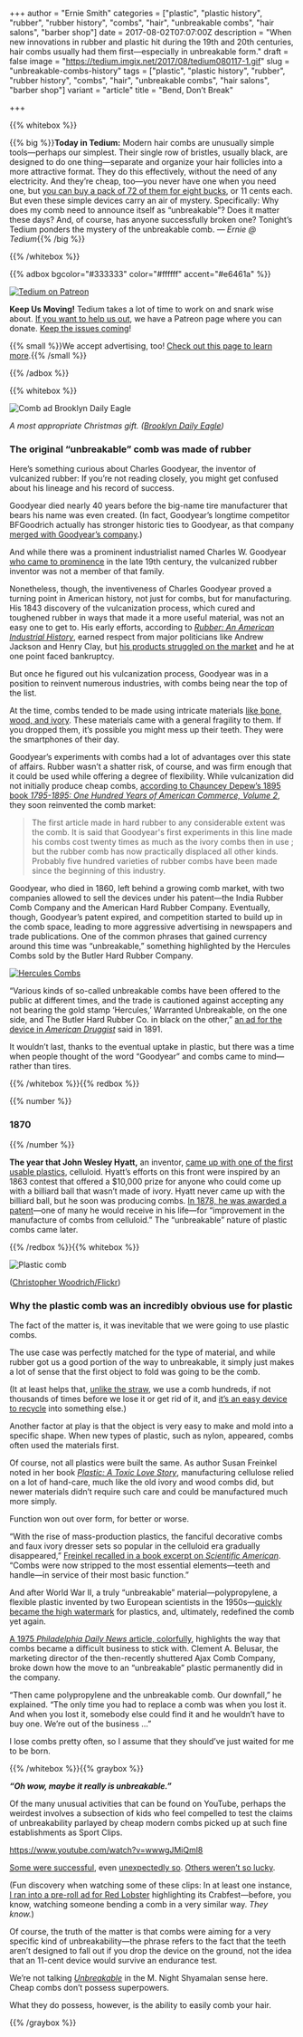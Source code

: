 +++
author = "Ernie Smith"
categories = ["plastic", "plastic history", "rubber", "rubber history", "combs", "hair", "unbreakable combs", "hair salons", "barber shop"]
date = 2017-08-02T07:07:00Z
description = "When new innovations in rubber and plastic hit during the 19th and 20th centuries, hair combs usually had them first—especially in unbreakable form."
draft = false
image = "https://tedium.imgix.net/2017/08/tedium080117-1.gif"
slug = "unbreakable-combs-history"
tags = ["plastic", "plastic history", "rubber", "rubber history", "combs", "hair", "unbreakable combs", "hair salons", "barber shop"]
variant = "article"
title = "Bend, Don’t Break"

+++

{{% whitebox %}}

{{% big %}}**Today in Tedium:** Modern hair combs are unusually simple tools—perhaps our simplest. Their single row of bristles, usually black, are designed to do one thing—separate and organize your hair follicles into a more attractive format. They do this effectively, without the need of any electricity. And they’re cheap, too—you never have one when you need one, but [you can buy a pack of 72 of them for eight bucks](http://amzn.to/2vh8Px3), or 11 cents each. But even these simple devices carry an air of mystery. Specifically: Why does my comb need to announce itself as “unbreakable”? Does it matter these days? And, of course, has anyone successfully broken one? Tonight’s Tedium ponders the mystery of the unbreakable comb. *— Ernie @ Tedium*{{% /big %}}

{{% /whitebox %}}

{{% adbox bgcolor="#333333" color="#ffffff" accent="#e6461a" %}}

[![Tedium on Patreon](https://res.cloudinary.com/tedium/image/upload/v1473127641/bde5tucjsc1ydroqyynd.png)](https://www.patreon.com/tedium)

**Keep Us Moving!** Tedium takes a lot of time to work on and snark wise about. [If you want to help us out](https://www.patreon.com/tedium), we have a Patreon page where you can donate. [Keep the issues coming](https://www.patreon.com/tedium)!

{{% small %}}We accept advertising, too! <a href="http://tedium.co/advertising/">Check out this page to learn more</a>.{{% /small %}}

{{% /adbox %}}

{{% whitebox %}}

![Comb ad Brooklyn Daily Eagle](https://tedium.imgix.net/2017/08/0801_comb3.jpg)

*A most appropriate Christmas gift. ([Brooklyn Daily Eagle](https://www.newspapers.com/clip/12803322/comb/))*

### The original “unbreakable” comb was made of rubber

Here’s something curious about Charles Goodyear, the inventor of vulcanized rubber: If you’re not reading closely, you might get confused about his lineage and his record of success.

Goodyear died nearly 40 years before the big-name tire manufacturer that bears his name was even created. (In fact, Goodyear’s longtime competitor BFGoodrich actually has stronger historic ties to Goodyear, as that company [merged with Goodyear’s company](https://www.newspapers.com/clip/12803214/goodyear_and_goodrich/).)

And while there was a prominent industrialist named Charles W. Goodyear [who came to prominence](http://query.nytimes.com/gst/abstract.html?res=9401EFDD1031E233A25754C1A9629C946096D6CF&legacy=true) in the late 19th century, the vulcanized rubber inventor was not a member of that family.

Nonetheless, though, the inventiveness of Charles Goodyear proved a turning point in American history, not just for combs, but for manufacturing. His 1843 discovery of the vulcanization process, which cured and toughened rubber in ways that made it a more useful material, was not an easy one to get to. His early efforts, according to [*Rubber: An American Industrial History*](http://amzn.to/2uXugk1), earned respect from major politicians like Andrew Jackson and Henry Clay, but [his products struggled on the market](https://books.google.com/books?id=1JmdAgAAQBAJ&pg=PA32) and he at one point faced bankruptcy.

But once he figured out his vulcanization process, Goodyear was in a position to reinvent numerous industries, with combs being near the top of the list.

At the time, combs tended to be made using intricate materials [like bone, wood, and ivory](http://www.atlasobscura.com/articles/some-of-historys-most-beautiful-combs-were-made-for-lice-removal). These materials came with a general fragility to them. If you dropped them, it’s possible you might mess up their teeth. They were the smartphones of their day.

Goodyear’s experiments with combs had a lot of advantages over this state of affairs. Rubber wasn’t a shatter risk, of course, and was firm enough that it could be used while offering a degree of flexibility. While vulcanization did not initially produce cheap combs, [according to Chauncey Depew’s 1895 book *1795-1895: One Hundred Years of American Commerce, Volume 2*](https://books.google.com/books?id=z8gJAAAAIAAJ&pg=PA502), they soon reinvented the comb market:

> The first article made in hard rubber to any considerable extent was the comb. It is said that Goodyear's first experiments in this line made his combs cost twenty times as much as the ivory combs then in use ; but the rubber comb has now practically displaced all other kinds. Probably five hundred varieties of rubber combs have been made since the beginning of this industry. 

Goodyear, who died in 1860, left behind a growing comb market, with two companies allowed to sell the devices under his patent—the India Rubber Comb Company and the American Hard Rubber Company. Eventually, though, Goodyear’s patent expired, and competition started to build up in the comb space, leading to more aggressive advertising in newspapers and trade publications. One of the common phrases that gained currency around this time was “unbreakable,” something highlighted by the Hercules Combs sold by the Butler Hard Rubber Company.

[![Hercules Combs](https://tedium.imgix.net/2017/08/0801_comb.jpg)](https://books.google.com/books?id=Z1BHAQAAMAAJ&pg=RA1-PA4)

“Various kinds of so-called unbreakable combs have been offered to the public at different times, and the trade is cautioned against accepting any not bearing the gold stamp ‘Hercules,’ Warranted Unbreakable, on the one side, and The Butler Hard Rubber Co. in black on the other,” [an ad for the device in *American Druggist*](https://books.google.com/books?id=Z1BHAQAAMAAJ&pg=RA1-PA4) said in 1891.

It wouldn’t last, thanks to the eventual uptake in plastic, but there was a time when people thought of the word “Goodyear” and combs came to mind—rather than tires.

{{% /whitebox %}}{{% redbox %}}

{{% number %}}
### 1870
{{% /number %}}

**The year that John Wesley Hyatt,** an inventor, [came up with one of the first usable plastics](https://www.britannica.com/biography/John-Wesley-Hyatt), celluloid. Hyatt’s efforts on this front were inspired by an 1863 contest that offered a $10,000 prize for anyone who could come up with a billiard ball that wasn’t made of ivory. Hyatt never came up with the billiard ball, but he soon was producing combs. [In 1878, he was awarded a patent](https://patents.google.com/patent/US199909A/en)—one of many he would receive in his life—for “improvement in the manufacture of combs from celluloid.” The “unbreakable” nature of plastic combs came later.

{{% /redbox %}}{{% whitebox %}}

![Plastic comb](https://tedium.imgix.net/2017/08/0801_comb2.jpg)

([Christopher Woodrich/Flickr](https://www.flickr.com/photos/63807998@N05/18565221431/))

### Why the plastic comb was an incredibly obvious use for plastic

The fact of the matter is, it was inevitable that we were going to use plastic combs.

The use case was perfectly matched for the type of material, and while rubber got us a good portion of the way to unbreakable, it simply just makes a lot of sense that the first object to fold was going to be the comb.

(It at least helps that, [unlike the straw](http://tedium.co/2017/06/06/plastic-straw-sustainability-problems/), we use a comb hundreds, if not thousands of times before we lose it or get rid of it, and [it’s an easy device to recycle](http://iwanttoberecycled.org/bathroom) into something else.)

Another factor at play is that the object is very easy to make and mold into a specific shape. When new types of plastic, such as nylon, appeared, combs often used the materials first.

Of course, not all plastics were built the same. As author Susan Freinkel noted in her book [*Plastic: A Toxic Love Story*](http://amzn.to/2vicxqa), manufacturing cellulose relied on a lot of hand-care, much like the old ivory and wood combs did, but newer materials didn’t require such care and could be manufactured much more simply.

Function won out over form, for better or worse.

“With the rise of mass-production plastics, the fanciful decorative combs and faux ivory dresser sets so popular in the celluloid era gradually disappeared,” [Freinkel recalled in a book excerpt on *Scientific American*](https://www.scientificamerican.com/article/a-brief-history-of-plastic-world-conquest/). “Combs were now stripped to the most essential elements—teeth and handle—in service of their most basic function.”

And after World War II, a truly “unbreakable” material—polypropylene,  a flexible plastic invented by two European scientists in the 1950s—[quickly became the high watermark](https://www.newspapers.com/clip/12803122/polypropylene/) for plastics, and, ultimately, redefined the comb yet again.

[A 1975 *Philadelphia Daily News* article, colorfully](https://www.newspapers.com/clip/12803010/philadelphia_daily_news/), highlights the way that combs became a difficult business to stick with. Clement A. Belusar, the marketing director of the then-recently shuttered Ajax Comb Company, broke down how the move to an “unbreakable” plastic permanently did in the company.

“Then came polypropylene and the unbreakable comb. Our downfall,” he explained. “The only time you had to replace a comb was when you lost it. And when you lost it, somebody else could find it and he wouldn’t have to buy one. We’re out of the business …”

I lose combs pretty often, so I assume that they should’ve just waited for me to be born.

{{% /whitebox %}}{{% graybox %}}

_**“Oh wow, maybe it really is unbreakable.”**_

Of the many unusual activities that can be found on YouTube, perhaps the weirdest involves a subsection of kids who feel compelled to test the claims of unbreakability parlayed by cheap modern combs picked up at such fine establishments as Sport Clips. 

https://www.youtube.com/watch?v=wwwgJMiQml8

[Some were successful](https://www.youtube.com/watch?v=RvQTDwWXFsk), even [unexpectedly so](https://www.youtube.com/watch?v=SVcsC6gQoN0). [Others weren’t so lucky](https://www.youtube.com/watch?v=wwwgJMiQml8).

(Fun discovery when watching some of these clips: In at least one instance, [I ran into a pre-roll ad for Red Lobster](https://twitter.com/ShortFormErnie/status/892575616205246464) highlighting its Crabfest—before, you know, watching someone bending a comb in a very similar way. *They know.*)

Of course, the truth of the matter is that combs were aiming for a very specific kind of unbreakability—the phrase refers to the fact that the teeth aren’t designed to fall out if you drop the device on the ground, not the idea that an 11-cent device would survive an endurance test.

We’re not talking [*Unbreakable*](http://amzn.to/2vhs8Xd) in the M. Night Shyamalan sense here. Cheap combs don’t possess superpowers.

What they do possess, however, is the ability to easily comb your hair.

{{% /graybox %}}